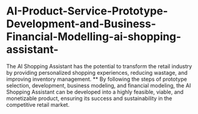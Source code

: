 # AI-Product-Service-Prototype-Development-and-Business-Financial-Modelling-ai-shopping-assistant-
The AI Shopping Assistant has the potential to transform the retail industry by providing personalized shopping experiences, reducing wastage, and improving inventory management.
** By following the steps of prototype selection, development, business modeling, and financial modeling, the AI Shopping Assistant can be developed into a highly feasible, viable, and monetizable product, ensuring its success and sustainability in the competitive retail market.
